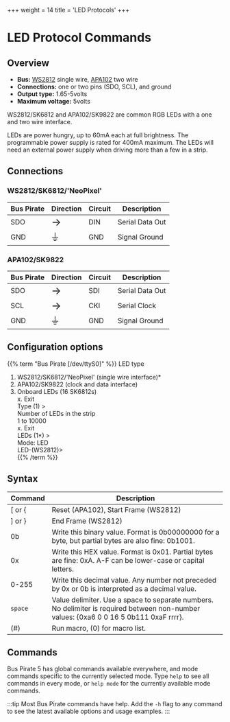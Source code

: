 +++
weight = 14
title = 'LED Protocols'
+++


# LED Protocol Commands

## Overview

-   **Bus:** [WS2812](https://www.mouser.com/pdfDocs/WS2812B-2020_V10_EN_181106150240761.pdf) single wire, [APA102](https://www.mouser.com/datasheet/2/737/APA102_2020_SMD_LED-2487271.pdf) two wire
-   **Connections:** one or two pins (SDO, SCL), and ground
-   **Output type:** 1.65-5volts
-   **Maximum voltage:** 5volts

WS2812/SK6812 and APA102/SK9822 are common RGB LEDs with a one and two wire interface. 

LEDs are power hungry, up to 60mA each at full brightness. The programmable power supply is rated for 400mA maximum. The LEDs will need an external power supply when driving more than a few in a strip.

## Connections

### WS2812/SK6812/'NeoPixel'

| Bus Pirate | Direction       | Circuit | Description   |
|------------|--------------------------|---------|---------------|
| SDO       | <font size="+2">→</font> | DIN     | Serial Data Out   |
| GND        | <font size="+2">⏚</font> | GND     | Signal Ground |

### APA102/SK9822

| Bus Pirate | Direction                     | Circuit | Description   |
|------------|--------------------------|---------|---------------|
| SDO       | <font size="+2">→</font> | SDI     | Serial Data Out   |
| SCL        | <font size="+2">→</font> | CKI     | Serial Clock  |
| GND        | <font size="+2">⏚</font> | GND     | Signal Ground |

## Configuration options

{{% term "Bus Pirate [/dev/ttyS0]" %}}
<span className="bp-info">LED type</span><br/>
 1. <span className="bp-info">WS2812/SK6812/'NeoPixel' (single wire interface)*</span><br/>
 2. <span className="bp-info">APA102/SK9822 (clock and data interface)</span><br/>
 3. <span className="bp-info">Onboard LEDs (16 SK6812s)</span><br/>
 x. <span className="bp-info">Exit</span><br/>
<span className="bp-prompt">Type (</span>1<span className="bp-prompt">) ></span> <br/>
<span className="bp-info">Number of LEDs in the strip</span><br/>
 1 to 10000<br/>
 x. <span className="bp-info">Exit</span><br/>
<span className="bp-prompt">LEDs (</span>1*<span className="bp-prompt">) ></span> <br/>
<span className="bp-info">Mode:</span> LED<br/>
<span className="bp-prompt">LED-(WS2812)></span> <br/>
{{% /term %}}

## Syntax

|Command|Description|
|-------|--------------|
| [ or \{ | Reset (APA102), Start Frame (WS2812) |
| ] or } | End Frame (WS2812)|
| 0b      | Write this binary value. Format is 0b00000000 for a byte, but partial bytes are also fine: 0b1001.|
| 0x      | Write this HEX value. Format is 0x01. Partial bytes are fine: 0xA. A-F can be lower-case or capital letters. |
| 0-255   | Write this decimal value. Any number not preceded by 0x or 0b is interpreted as a decimal value. |
| ```space```| Value delimiter. Use a space to separate numbers. No delimiter is required between non-number values: \{0xa6 0 0 16 5 0b111 0xaF rrrr}. |
| \(#\)   | Run macro, (0) for macro list. |

## Commands

Bus Pirate 5 has global commands available everywhere, and mode commands specific to the currently selected mode. Type ```help``` to see all commands in every mode, or ```help mode``` for the currently available mode commands.

:::tip
Most Bus Pirate commands have help. Add the ```-h``` flag to any command to see the latest available options and usage examples. 
:::

